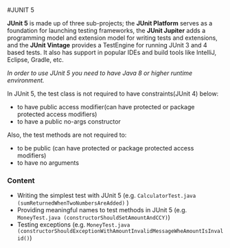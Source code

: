 #JUNIT 5

**JUnit 5** is made up of three sub-projects; the **JUnit Platform** serves as a foundation for launching testing frameworks, the 
**JUnit Jupiter** adds a programming model and extension model for writing tests and extensions, and the **JUnit Vintage** provides a 
TestEngine for running JUnit 3 and 4 based tests. It also has support in popular IDEs and build tools like IntelliJ, Eclipse, 
Gradle, etc.

*In order to use JUnit 5 you need to have Java 8 or higher runtime environment.*

In JUnit 5, the test class is not required to have constraints(JUnit 4) below: 

- to have public access modifier(can have protected or package protected access modifiers)
- to have a public no-args constructor

Also, the test methods are not required to:

- to be public (can have protected or package protected access modifiers)
- to have no arguments

### Content

- Writing the simplest test with JUnit 5 (e.g. `CalculatorTest.java (sumReturnedWhenTwoNumbersAreAdded)` )
- Providing meaningful names to test methods in JUnit 5 (e.g. `MoneyTest.java (constructorShouldSetAmountAndCCY)`)
- Testing exceptions (e.g. `MoneyTest.java (constructorShouldExceptionWithAmountInvalidMessageWheAmountIsInvalid()`)


